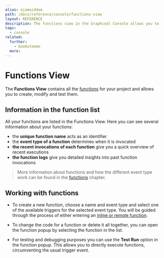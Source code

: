 ```yaml
---
alias: ejamaid4ae
path: /docs/reference/console/functions-view
layout: REFERENCE
description: The functions view in the Graphcool Console allows you to manage Graphcool functions in your Graphcool project.
tags:
  - console
related:
  further:
    - boo6uteemo
  more:
---
```


# Functions View

The **Functions View** contains all the [functions](!alias-boo6uteemo) for your project and allows you to create, modify and test them.

## Information in the function list

All your functions are listed in the Functions View. Here you can see several information about your functions:

* the **unique function name** acts as an identifier
* the **event type of a function** determines when it is invocated
* **the recent invocations of each function** give you a quick overview of recent executions
* **the function logs** give you detailed insights into past function invocations

> More information about functions and how the different event type work can be found in the [functions](!alias-boo6uteemo) chapter.

## Working with functions

* To create a new function, choose a name and event type and select one of the available triggers for the selected event type. You will be guided through the process of either entering an [inline or remote function](!alias-hohl0iy1ji).

* To change the code for a function or delete it all together, you can open the function popup by selecting the function in the list.

* For testing and debugging purposes you can use the **Test Run** option in the function popup. This allows you to directly execute functions, circumventing the usual trigger event.
